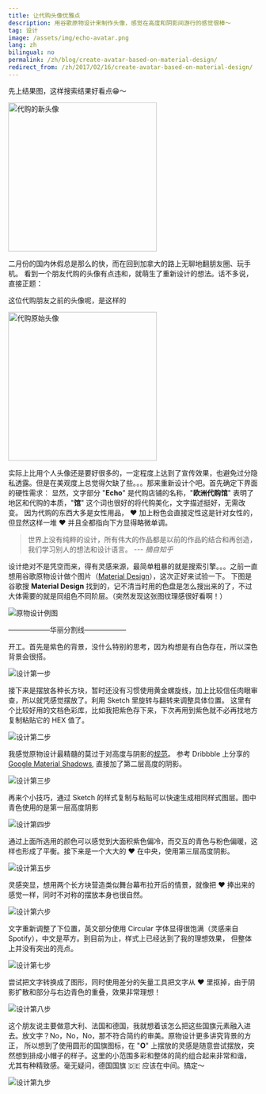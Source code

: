 ```yaml
---
title: 让代购头像优雅点
description: 用谷歌原物设计来制作头像，感觉在高度和阴影间游行的感觉很棒～
tag: 设计
image: /assets/img/echo-avatar.png
lang: zh
bilingual: no
permalink: /zh/blog/create-avatar-based-on-material-design/
redirect_from: /zh/2017/02/16/create-avatar-based-on-material-design/
---
```


先上结果图，这样搜索结果好看点:grin:～

<img src="/assets/img/echo-avatar.png" style="width: 300px;" alt="代购的新头像"/>

二月份的国内休假总是那么的快，而在回到加拿大的路上无聊地翻朋友圈、玩手机。
看到一个朋友代购的头像有点违和，就萌生了重新设计的想法。话不多说，直接正题：

这位代购朋友之前的头像呢，是这样的

<img src="/assets/img/past-echo-avatar.jpg" style="width: 300px;" alt="代购原始头像"/>

实际上比用个人头像还是要好很多的，一定程度上达到了宣传效果，也避免过分隐私透露。但是在美观度上总觉得欠缺了些。。。那来重新设计个吧。首先确定下界面的硬性需求：
显然，文字部分 "**Echo**" 是代购店铺的名称，"**欧洲代购馆**" 表明了地区和代购的本质，"**馆**" 这个词也很好的将代购美化，文字描述挺好，无需改变。
因为代购的东西大多是女性用品， ❤️ 加上粉色会直接定性这是针对女性的，但显然这样一堆 ❤️ 并且全都指向下方显得略微单调。

> 世界上没有纯粹的设计，所有伟大的作品都是以前的作品的结合和再创造，我们学习别人的想法和设计语言。 --- *摘自知乎*

设计绝对不是凭空而来，得有灵感来源，最简单粗暴的就是搜索引擎。。。之前一直想用谷歌原物设计做个图片（[Material Design](https://material.io/guidelines/)），这次正好来试验一下。
下图是谷歌搜 **Material Design** 找到的，记不清当时用的色盘是怎么搜出来的了，不过大体需要的就是同组色不同阶层。（突然发现这张图纹理感很好看啊！）

![原物设计例图](http://1u88jj3r4db2x4txp44yqfj1.wpengine.netdna-cdn.com/wp-content/uploads/2014/06/google-design-google-plus-cover-material.jpg)

——————华丽分割线——————

开工。首先是紫色的背景，没什么特别的思考，因为构想是有白色存在，所以深色背景会很搭。

![设计第一步](/assets/img/avatar-design-1.png)

接下来是摆放各种长方块，暂时还没有习惯使用黄金螺旋线，加上比较信任肉眼审查，所以就凭感觉摆放了。利用 Sketch 里旋转与翻转来调整具体位置。
这里有个比较好用的文档色彩库，比如我把紫色存下来，下次再用到紫色就不必再找地方复制粘贴它的 HEX 值了。

![设计第二步](/assets/img/avatar-design-2.png)

我感觉原物设计最精髓的莫过于对高度与阴影的[规范](https://material.io/guidelines/material-design/elevation-shadows.html)。
参考 Dribbble 上分享的 [Google Material Shadows](https://dribbble.com/shots/1902162-Google-Material-Shadows-Sketch-Download),
直接加了第二层高度的阴影。

![设计第三步](/assets/img/avatar-design-3.png)

再来个小技巧，通过 Sketch 的样式复制与粘贴可以快速生成相同样式图层。图中青色使用的是第一层高度阴影

![设计第四步](/assets/img/avatar-design-4.png)

通过上面所选用的颜色可以感觉到大面积紫色偏冷，而交互的青色与粉色偏暖，这样也形成了平衡。接下来是一个大大的 ❤ 在中央，使用第三层高度阴影。️

![设计第五步](/assets/img/avatar-design-5.png)

灵感突显，想用两个长方块营造类似舞台幕布拉开后的情景，就像把 ❤️ 捧出来的感觉一样，同时不对称的摆放本身也很自然。

![设计第六步](/assets/img/avatar-design-6.png)

文字重新调整了下位置，英文部分使用 Circular 字体显得很饱满（灵感来自 Spotify），中文是苹方。到目前为止，样式上已经达到了我的理想效果，
但整体上并没有突出的亮点。

![设计第七步](/assets/img/avatar-design-7.png)

尝试把文字转换成了图形，同时使用差分的矢量工具把文字从 ❤️ 里抠掉，由于阴影扩散和部分与右边青色的重叠，效果非常理想！

![设计第八步](/assets/img/avatar-design-8.png)

这个朋友说主要做意大利、法国和德国，我就想着该怎么把这些国旗元素融入进去。放文字？No，No，No，那不符合简约的审美。原物设计更多讲究背景的方正，
所以想到了使用圆形的国旗图标，在 "**O**" 上摆放的灵感是随意尝试摆放，突然想到排成小帽子的样子。这里的小范围多彩和整体的简约组合起来非常和谐，
尤其有种精致感。毫无疑问，德国国旗 🇩🇪 应该在中间。搞定～

![设计第九步](/assets/img/avatar-design-9.png)